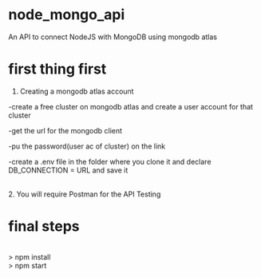 # node_mongo_api
An API to connect NodeJS with MongoDB using mongodb atlas
<br>
# first thing first
1. Creating a mongodb atlas account<br>
<p>-create a free cluster on mongodb atlas and create a user account for that cluster</p> 
<p>-get the url for the mongodb client </p> 
<p>-pu the password(user ac of cluster) on the link </p> 
<p>-create a .env file in the folder where you clone it and declare DB_CONNECTION = URL and save it </p> 
<br>
2. You will require Postman for the API Testing

# final steps
<br>
> npm install<br>
> npm start
